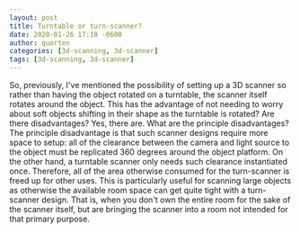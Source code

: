 ```yaml
---
layout: post
title: Turntable or turn-scanner?
date: 2020-01-26 17:10 -0600
author: quorten
categories: [3d-scanning, 3d-scanner]
tags: [3d-scanning, 3d-scanner]
---
```


So, previously, I've mentioned the possibility of setting up a 3D
scanner so rather than having the object rotated on a turntable, the
scanner itself rotates around the object.  This has the advantage of
not needing to worry about soft objects shifting in their shape as the
turntable is rotated?  Are there disadvantages?  Yes, there are.  What
are the principle disadvantages?  The principle disadvantage is that
such scanner designs require more space to setup: all of the clearance
between the camera and light source to the object must be replicated
360 degrees around the object platform.  On the other hand, a
turntable scanner only needs such clearance instantiated once.
Therefore, all of the area otherwise consumed for the turn-scanner is
freed up for other uses.  This is particularly useful for scanning
large objects as otherwise the available room space can get quite
tight with a turn-scanner design.  That is, when you don't own the
entire room for the sake of the scanner itself, but are bringing the
scanner into a room not intended for that primary purpose.
